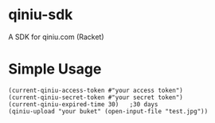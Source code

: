 # qiniu-sdk
A SDK for qiniu.com (Racket)
# Simple Usage
```
(current-qiniu-access-token #"your access token")
(current-qiniu-secret-token #"your secret token")
(current-qiniu-expired-time 30)   ;30 days
(qiniu-upload "your buket" (open-input-file "test.jpg"))
```